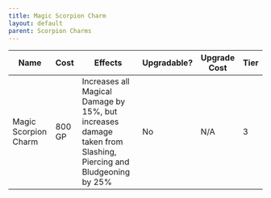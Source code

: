 ```yaml
---
title: Magic Scorpion Charm
layout: default
parent: Scorpion Charms
---
```

| Name                 | Cost   | Effects                                                                                                        | Upgradable? | Upgrade Cost | Tier |
| -------------------- | ------ | -------------------------------------------------------------------------------------------------------------- | ----------- | ------------ | ---- |
| Magic Scorpion Charm | 800 GP | Increases all Magical Damage by 15%, but increases damage taken from Slashing, Piercing and Bludgeoning by 25% | No          | N/A          | 3    |
